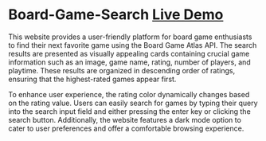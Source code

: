 # Board-Game-Search      [Live Demo](https://board-game-search-m3000.netlify.app/)

This website provides a user-friendly platform for board game enthusiasts to find their next favorite game using the Board Game Atlas API. The search results are presented as visually appealing cards containing crucial game information such as an image, game name, rating, number of players, and playtime. These results are organized in descending order of ratings, ensuring that the highest-rated games appear first.

To enhance user experience, the rating color dynamically changes based on the rating value. Users can easily search for games by typing their query into the search input field and either pressing the enter key or clicking the search button. Additionally, the website features a dark mode option to cater to user preferences and offer a comfortable browsing experience.
